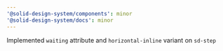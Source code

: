 ```yaml
---
'@solid-design-system/components': minor
'@solid-design-system/docs': minor
---
```


Implemented `waiting` attribute and `horizontal-inline` variant on `sd-step`

